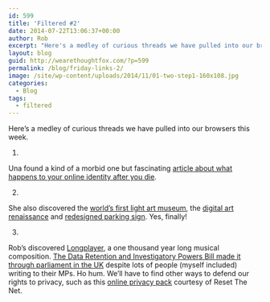 ```yaml
---
id: 599
title: 'Filtered #2'
date: 2014-07-22T13:06:37+00:00
author: Rob
excerpt: "Here's a medley of curious threads we have pulled into our browsers this week."
layout: blog
guid: http://wearethoughtfox.com/?p=599
permalink: /blog/friday-links-2/
image: /site/wp-content/uploads/2014/11/01-two-step1-160x108.jpg
categories:
  - Blog
tags:
  - filtered
---
```

<p class="intro">
  Here&#8217;s a medley of curious threads we have pulled into our browsers this week.
</p>

1.

Una found a kind of a morbid one but fascinating [article about what happens to your online identity after you die](http://computer.howstuffworks.com/social-networking-death.htm).

2.

She also discovered the [world&#8217;s first light art museum](http://thecreatorsproject.vice.com/blog/take-an-electrifying-look-inside-the-worlds-first-light-art-museum), the [digital art renaissance](http://i-d.vice.com/en_gb/read/think-pieces/3708/digital-revolution) and [redesigned parking sign](http://www.wired.com/2014/07/a-redesigned-parking-sign-so-simple-youll-never-get-towed-again/). Yes, finally!

3.

Rob&#8217;s discovered [Longplayer](http://longplayer.org), a one thousand year long musical composition. [The Data Retention and Investigatory Powers Bill made it through parliament in the UK](http://www.bbc.co.uk/democracylive/house-of-commons-28311912) despite lots of people (myself included) writing to their MPs. Ho hum. We&#8217;ll have to find other ways to defend our rights to privacy, such as this [online privacy pack](https://pack.resetthenet.org/) courtesy of Reset The Net.
